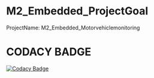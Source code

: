 # M2_Embedded_ProjectGoal
 ProjectName: M2_Embedded_Motorvehiclemonitoring
 
 # CODACY BADGE
 [![Codacy Badge](https://app.codacy.com/project/badge/Grade/a61cbc89193f46da96b5ad0a80705717)](https://www.codacy.com/gh/manmohan364/M2_Embedded_Motorvehiclemonitoring/dashboard?utm_source=github.com&amp;utm_medium=referral&amp;utm_content=manmohan364/M2_Embedded_Motorvehiclemonitoring&amp;utm_campaign=Badge_Grade)
